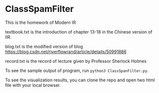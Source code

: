 # ClassSpamFilter
This is the homework of Modern IR

textbook.txt is the introduction of chapter 13-18 in the Chinese version of IIR.

blog.txt is the modified version of blog https://blog.csdn.net/riverflowrand/article/details/50991886

record.txt is the record of lecture given by Professor Sherlock Holmes

To see the sample output of program, run `python3 ClassSpanFilter.py`.

To see the visualization results, you can clone the repo and open two html file with your local browser.
